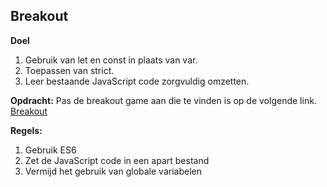 ## Breakout
**Doel**
1. Gebruik van let en const in plaats van var. 
2. Toepassen van strict.
3. Leer bestaande JavaScript code zorgvuldig omzetten.

**Opdracht:**
Pas de breakout game aan die te vinden is op de volgende  link.
[Breakout](https://developer.mozilla.org/en-US/docs/Games/Tutorials/2D_Breakout_game_pure_JavaScript)  

**Regels:** 
1. Gebruik ES6 
2. Zet de JavaScript code in een apart bestand
3. Vermijd het gebruik van globale variabelen

